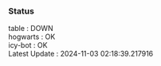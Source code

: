 ### Status


table : DOWN  
hogwarts : OK  
icy-bot : OK  
Latest Update : 2024-11-03 02:18:39.217916
